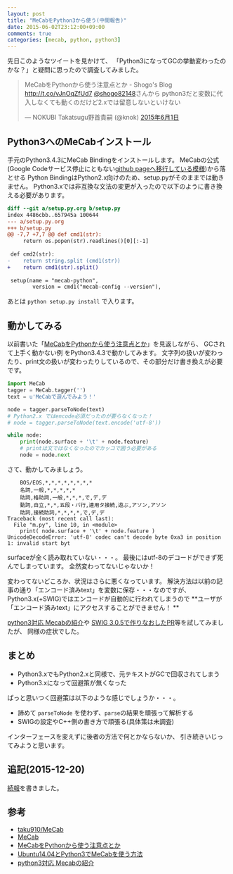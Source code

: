 ```yaml
---
layout: post
title: "MeCabをPython3から使う(中間報告)"
date: 2015-06-02T23:12:00+09:00
comments: true
categories: [mecab, python, python3]
---
```


先日このようなツイートを見かけて、
「Python3になってGCの挙動変わったのかな？」と疑問に思ったので調査してみました。

<blockquote class="twitter-tweet" data-lang="ja"><p lang="ja" dir="ltr">MeCabをPythonから使う注意点とか - Shogo&#39;s Blog <a href="http://t.co/vJnOqZfUd7">http://t.co/vJnOqZfUd7</a> <a href="https://twitter.com/shogo82148?ref_src=twsrc%5Etfw">@shogo82148</a>さんから python3だと変数に代入しなくても動くのだけど2.xでは留意しないといけない</p>&mdash; NOKUBI Takatsugu野首貴嗣 (@knok) <a href="https://twitter.com/knok/status/605197292086263808?ref_src=twsrc%5Etfw">2015年6月1日</a></blockquote>
<script async src="https://platform.twitter.com/widgets.js" charset="utf-8"></script>


<!-- More -->

## Python3へのMeCabインストール

手元のPython3.4.3にMeCab Bindingをインストールします。
MeCabの公式(Google Codeサービス停止にともない[github pageへ移行している模様](https://taku910.github.io/mecab/))から落とせる
Python BindingはPython2.x向けのため、setup.pyがそのままでは動きません。
Python3.xでは非互換な文法の変更が入ったので以下のように書き換える必要があります。

``` diff
diff --git a/setup.py.org b/setup.py
index 4486cbb..657945a 100644
--- a/setup.py.org
+++ b/setup.py
@@ -7,7 +7,7 @@ def cmd1(str):
     return os.popen(str).readlines()[0][:-1]
 
 def cmd2(str):
-    return string.split (cmd1(str))
+    return cmd1(str).split()
 
 setup(name = "mecab-python",
        version = cmd1("mecab-config --version"),
```

あとは `python setup.py install` で入ります。

## 動かしてみる

以前書いた「[MeCabをPythonから使う注意点とか](http://shogo82148.github.io/blog/2012/12/15/mecab-python/)」を見返しながら、
GCされて上手く動かない例 をPython3.4.3で動かしてみます。
文字列の扱いが変わったり、print文の扱いが変わったりしているので、その部分だけ書き換えが必要です。

``` python
import MeCab
tagger = MeCab.tagger('')
text = u'MeCabで遊んでみよう！'

node = tagger.parseToNode(text)
# Python2.x ではencode必須だったのが要らなくなった！
# node = tagger.parseToNode(text.encode('utf-8'))

while node:
    print(node.surface + '\t' + node.feature)
	# printは文ではなくなったのでカッコで囲う必要がある
	node = node.next
```

さて、動かしてみましょう。

``` plain
    BOS/EOS,*,*,*,*,*,*,*,*
    名詞,一般,*,*,*,*,*
    助詞,格助詞,一般,*,*,*,で,デ,デ
    動詞,自立,*,*,五段・バ行,連用タ接続,遊ぶ,アソン,アソン
    助詞,接続助詞,*,*,*,*,で,デ,デ
Traceback (most recent call last):
  File "m.py", line 10, in <module>
    print( node.surface + '\t' + node.feature )
UnicodeDecodeError: 'utf-8' codec can't decode byte 0xa3 in position 1: invalid start byt
```

surfaceが全く読み取れていない・・・。
最後にはutf-8のデコードができず死んでしまっています。
全然変わってないじゃないか！

変わってないどころか、状況はさらに悪くなっています。
解決方法は以前の記事の通り「エンコード済みtext」を変数に保存・・・なのですが、
Python3.x(+SWIG)ではエンコードが自動的に行われてしまうので **ユーザが「エンコード済みtext」にアクセスすることができません！ **

[python3対応 Mecabの紹介](http://samurait.hatenablog.com/entry/Mecab-python3)や
[SWIG 3.0.5で作りなおしたPR](https://github.com/taku910/mecab/pull/16)等を試してみましたが、
同様の症状でした。

## まとめ

- Python3.xでもPython2.xと同様で、元テキストがGCで回収されてしまう
- Python3.xになって回避策が無くなった

ぱっと思いつく回避策は以下のような感じでしょうか・・・。

- 諦めて `parseToNode` を使わず、`parse`の結果を頑張って解析する
- SWIGの設定やC++側の書き方で頑張る(具体策は未調査)

インターフェースを変えずに後者の方法で何とかならないか、
引き続きいじってみようと思います。

## 追記(2015-12-20)

[続報](http://shogo82148.github.io/blog/2015/12/20/mecab-in-python3-final/)を書きました。

## 参考

- [taku910/MeCab](https://github.com/taku910/mecab)
- [MeCab](https://taku910.github.io/mecab/)
- [MeCabをPythonから使う注意点とか](http://shogo82148.github.io/blog/2012/12/15/mecab-python/)
- [Ubuntu14.04とPython3でMeCabを使う方法](http://www.trifields.jp/how-to-use-mecab-in-ubuntu-14-04-and-python-3-1196)
- [python3対応 Mecabの紹介](http://samurait.hatenablog.com/entry/Mecab-python3)
